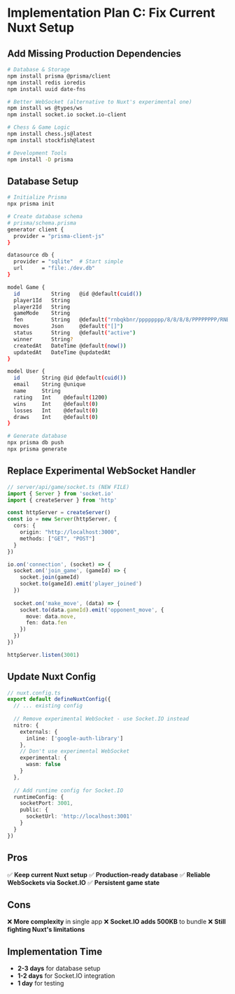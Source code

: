 # Implementation Plan C: Fix Current Nuxt Setup

## Add Missing Production Dependencies

```bash
# Database & Storage
npm install prisma @prisma/client
npm install redis ioredis
npm install uuid date-fns

# Better WebSocket (alternative to Nuxt's experimental one)
npm install ws @types/ws
npm install socket.io socket.io-client

# Chess & Game Logic
npm install chess.js@latest
npm install stockfish@latest

# Development Tools
npm install -D prisma
```

## Database Setup
```bash
# Initialize Prisma
npx prisma init

# Create database schema
# prisma/schema.prisma
generator client {
  provider = "prisma-client-js"
}

datasource db {
  provider = "sqlite"  # Start simple
  url      = "file:./dev.db"
}

model Game {
  id          String   @id @default(cuid())
  player1Id   String
  player2Id   String
  gameMode    String
  fen         String   @default("rnbqkbnr/pppppppp/8/8/8/8/PPPPPPPP/RNBQKBNR w KQkq - 0 1")
  moves       Json     @default("[]")
  status      String   @default("active")
  winner      String?
  createdAt   DateTime @default(now())
  updatedAt   DateTime @updatedAt
}

model User {
  id       String @id @default(cuid())
  email    String @unique
  name     String
  rating   Int    @default(1200)
  wins     Int    @default(0)
  losses   Int    @default(0)
  draws    Int    @default(0)
}

# Generate database
npx prisma db push
npx prisma generate
```

## Replace Experimental WebSocket Handler
```typescript
// server/api/game/socket.ts (NEW FILE)
import { Server } from 'socket.io'
import { createServer } from 'http'

const httpServer = createServer()
const io = new Server(httpServer, {
  cors: {
    origin: "http://localhost:3000",
    methods: ["GET", "POST"]
  }
})

io.on('connection', (socket) => {
  socket.on('join_game', (gameId) => {
    socket.join(gameId)
    socket.to(gameId).emit('player_joined')
  })
  
  socket.on('make_move', (data) => {
    socket.to(data.gameId).emit('opponent_move', {
      move: data.move,
      fen: data.fen
    })
  })
})

httpServer.listen(3001)
```

## Update Nuxt Config
```typescript
// nuxt.config.ts
export default defineNuxtConfig({
  // ... existing config
  
  // Remove experimental WebSocket - use Socket.IO instead
  nitro: {
    externals: {
      inline: ['google-auth-library']
    },
    // Don't use experimental WebSocket
    experimental: {
      wasm: false
    }
  },
  
  // Add runtime config for Socket.IO
  runtimeConfig: {
    socketPort: 3001,
    public: {
      socketUrl: 'http://localhost:3001'
    }
  }
})
```

## Pros
✅ **Keep current Nuxt setup**
✅ **Production-ready database**
✅ **Reliable WebSockets via Socket.IO**
✅ **Persistent game state**

## Cons
❌ **More complexity** in single app
❌ **Socket.IO adds 500KB** to bundle
❌ **Still fighting Nuxt's limitations**

## Implementation Time
- **2-3 days** for database setup
- **1-2 days** for Socket.IO integration
- **1 day** for testing